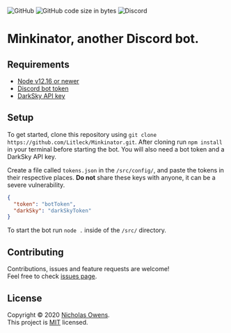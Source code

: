 ![GitHub](https://img.shields.io/github/license/litleck/minkinator)
![GitHub code size in bytes](https://img.shields.io/github/languages/code-size/litleck/minkinator)
![Discord](https://img.shields.io/badge/discord-rXVnuTB-6666ee?logo=discord)

# Minkinator, another Discord bot.

## Requirements

* [Node v12.16 or newer](https://nodejs.org/en/download/)
* [Discord bot token](https://discord.com/developers/applications)
* [DarkSky API key](https://darksky.net/dev)

## Setup

To get started, clone this repository using `git clone https://github.com/Litleck/Minkinator.git`.
After cloning run `npm install` in your terminal before starting the bot.
You will also need a bot token and a DarkSky API key.

Create a file called `tokens.json` in the `/src/config/`, and paste the tokens in their respective places.
**Do not** share these keys with anyone, it can be a severe vulnerability.

```json
{
  "token": "botToken",
  "darkSky": "darkSkyToken"
}
```

To start the bot run `node .` inside of the `/src/` directory.

## Contributing

Contributions, issues and feature requests are welcome!<br />Feel free to check [issues page](https://github.com/Litleck/Minkinator-Bot/issues).

## License

Copyright © 2020 [Nicholas Owens](https://github.com/Litleck). <br>
This project is [MIT](https://github.com/Litleck/Minkinator-Bot/blob/master/LICENSE) licensed.
